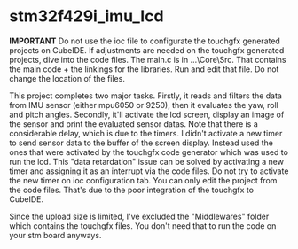 # stm32f429i_imu_lcd
**IMPORTANT** Do not use the ioc file to configurate the touchgfx generated projects on CubeIDE. If adjustments are needed on the touchgfx generated projects, dive into the code files.
The main.c is in ...\Core\Src. That contains the main code + the linkings for the libraries. Run and edit that file. Do not change the location of the files. 

This project completes two major tasks. Firstly, it reads and filters the data from IMU sensor (either mpu6050 or 9250), then it evaluates the yaw, roll and pitch angles. Secondly, it'll activate the lcd screen, display an image of the sensor and print the evaluated sensor datas. Note that there is a considerable delay, which is due to the timers. I didn't activate a new timer to send sensor data to the buffer of the screen display. Instead used the ones that were activated by the touchgfx code generator which was used to run the lcd. This "data retardation" issue can be solved by activating a new timer and assigning it as an interrupt via the code files. Do not try to activate the new timer on ioc configuration tab. You can only edit the project from the code files. That's due to the poor integration of the touchgfx to CubeIDE.

Since the upload size is limited, I've excluded the "Middlewares" folder which contains the touchgfx files. You don't need that to run the code on your stm board anyways.


